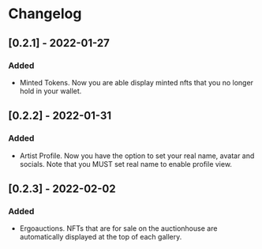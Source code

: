 # Changelog

## [0.2.1] - 2022-01-27
### Added
- Minted Tokens. Now you are able display minted nfts that you no longer hold in your wallet.

## [0.2.2] - 2022-01-31
### Added
- Artist Profile. Now you have the option to set your real name, avatar and socials. Note that you MUST set real name to enable profile view.

## [0.2.3] - 2022-02-02
### Added
- Ergoauctions. NFTs that are for sale on the auctionhouse are automatically displayed at the top of each gallery.